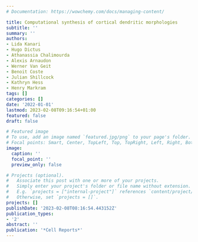 ```yaml
---
# Documentation: https://wowchemy.com/docs/managing-content/

title: Computational synthesis of cortical dendritic morphologies
subtitle: ''
summary: ''
authors:
- Lida Kanari
- Hugo Dictus
- Athanassia Chalimourda
- Alexis Arnaudon
- Werner Van Geit
- Benoit Coste
- Julian Shillcock
- Kathryn Hess
- Henry Markram
tags: []
categories: []
date: '2022-01-01'
lastmod: 2023-02-08T09:16:54+01:00
featured: false
draft: false

# Featured image
# To use, add an image named `featured.jpg/png` to your page's folder.
# Focal points: Smart, Center, TopLeft, Top, TopRight, Left, Right, BottomLeft, Bottom, BottomRight.
image:
  caption: ''
  focal_point: ''
  preview_only: false

# Projects (optional).
#   Associate this post with one or more of your projects.
#   Simply enter your project's folder or file name without extension.
#   E.g. `projects = ["internal-project"]` references `content/project/deep-learning/index.md`.
#   Otherwise, set `projects = []`.
projects: []
publishDate: '2023-02-08T08:16:54.443152Z'
publication_types:
- '2'
abstract: ''
publication: '*Cell Reports*'
---
```

